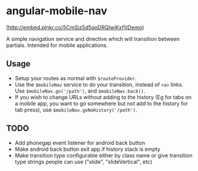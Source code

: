 angular-mobile-nav
==================

[http://embed.plnkr.co/5CmSiz5d5qoDRQlwiKxf](Demo)

A simple navigation service and directive which will transition between partials.  Intended for mobile applications.

Usage
-----

* Setup your routes as normal with `$routeProvider`.
* Use the `$mobileNav` service to do your transition, instead of `<a>` links.  Use `$mobileNav.go('/path')`, and `$mobileNav.back()`.  
* If you wish to change URLs without adding to the history (Eg for tabs on a mobile app, you want to go somewhere but not add to the history for tab press), use `$mobileNav.goNoHistory('/path')`.

TODO
----

* Add phonegap event listener for android back button
* Make android back button exit app if history stack is empty
* Make transition type configurable either by class name or give transition type strings people can use ("slide", "slideVertical", etc)
